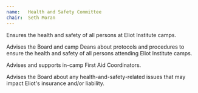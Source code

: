 ```yaml
---
name:   Health and Safety Committee
chair:  Seth Moran
---
```


Ensures the health and safety of all persons at Eliot Institute camps. 

Advises the Board and camp Deans about protocols and procedures to ensure 
the health and safety of all persons attending Eliot Institute camps. 

Advises and supports in-camp First Aid Coordinators. 

Advises the Board about any health-and-safety-related issues that may 
impact Eliot's insurance and/or liability.
